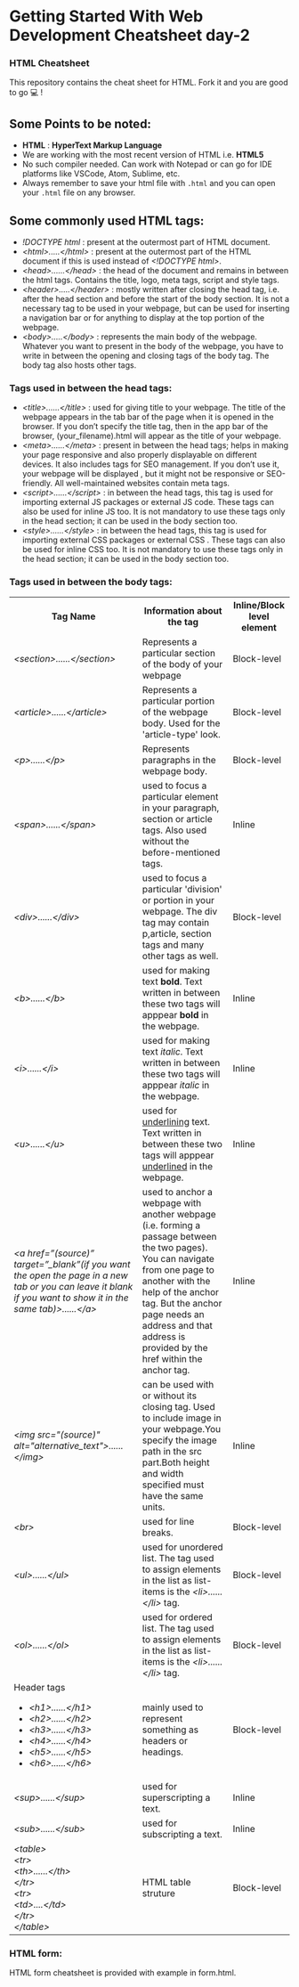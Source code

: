 # Getting Started With Web Development Cheatsheet day-2
### HTML Cheatsheet
This repository contains the cheat sheet for HTML. Fork it and you are good to go 💻 !

## Some Points to be noted:
- <b>HTML</b> : <b>HyperText Markup Language</b>
- We are working with the most recent version of HTML i.e. <b>HTML5</b>
- No such compiler needed. Can work with Notepad or can go for IDE platforms like VSCode, Atom, Sublime, etc.
- Always remember to save your html file with <code>.html</code> and you can open your <code>.html</code> file on any browser.

## Some commonly used HTML tags:
- *!DOCTYPE html* : present at the outermost part of HTML document.
- *&lt;html>.....&lt;/html>* : present at the outermost part of the HTML document if this is used instead of *&lt;!DOCTYPE html>*. 
- *&lt;head>......&lt;/head>* : the head of the document and remains in between the html tags. Contains the title, logo, meta tags, script and style tags.
- *&lt;header>.....&lt;/header>* : mostly written after closing the head tag, i.e. after the head section and before the start of the body section. It is not a necessary tag to be used in your webpage, but can be used for inserting a navigation bar or for anything to display at the top portion of the webpage.
- *&lt;body>.....&lt;/body>* : represents the main body of the webpage. Whatever you want to present in the body of the webpage, you have to write in between the opening and closing tags of the body tag. The body tag also hosts other tags.

### Tags used in between the head tags:
- *&lt;title>......&lt;/title>* : used for giving title to your webpage. The title of the webpage appears in the tab bar of the page when it is opened in the browser. If you don’t specify the title tag, then in the app bar of the browser, (your_filename).html will appear as the title of your webpage.
- *&lt;meta>......&lt;/meta>* : present in between the head tags; helps in making your page responsive and also properly displayable on different devices. It also includes tags for SEO management. If you don’t use it, your webpage will be displayed , but it might not be responsive or SEO-friendly. All well-maintained websites contain meta tags.
- *&lt;script>......&lt;/script>* : in between the head tags, this tag is used for importing external JS packages or external JS code. These tags can also be used for inline JS too. It is not mandatory to use these tags only in the head section; it can be used in the body section too.
- *&lt;style>......&lt;/style>* : in between the head tags, this tag is used for importing external CSS packages or external CSS . These tags can also be used for inline CSS too. It is not mandatory to use these tags only in the head section; it can be used in the body section too.

### Tags used in between the body tags:
<table>
  <tr>
    <th>Tag Name</th>
     <th>Information about the tag</th>
    <th>Inline/Block level element</th>
  </tr>
  <tr>
    <td><i>&lt;section>......&lt;/section></i></td>
    <td>Represents a particular section of the body of your webpage</td>
    <td>Block-level</td>
  </tr>
  <tr>
    <td><i>&lt;article>......&lt;/article></i></td>
    <td>Represents a particular portion of the webpage body. Used for the 'article-type' look.</td>
    <td>Block-level</td>
  </tr>
   <tr>
    <td><i>&lt;p>......&lt;/p></i></td>
    <td>Represents paragraphs in the webpage body.</td>
    <td>Block-level</td>
  </tr>
   <tr>
    <td><i>&lt;span>......&lt;/span></i></td>
    <td>used to focus a particular element in your paragraph, section or article tags. Also used without the before-mentioned tags. </td>
    <td>Inline</td>
  </tr>
  <tr>
    <td><i>&lt;div>......&lt;/div></i></td>
    <td>used to focus a particular 'division' or portion in your webpage. The div tag may contain p,article, section tags and many other tags as well.</td>
    <td>Block-level</td>
  </tr>
  <tr>
    <td><i>&lt;b>......&lt;/b></i></td>
    <td>used for making text <b>bold</b>. Text written in between these two tags will apppear <b>bold</b> in the webpage.</td>
    <td>Inline</td>
  </tr>
  <tr>
    <td><i>&lt;i>......&lt;/i></i></td>
    <td>used for making text <i>italic</i>. Text written in between these two tags will apppear <i>italic</i> in the webpage.</td>
    <td>Inline</td>
  </tr>
  <tr>
    <td><i>&lt;u>......&lt;/u></i></td>
    <td>used for <u>underlining</u> text. Text written in between these two tags will apppear <u>underlined</u> in the webpage.</td>
    <td>Inline</td>
  </tr>
  <tr>
    <td><i>&lt;a href=”(source)” target=”_blank”(if you want the open the page in a new tab or you can leave it blank if you want to show it in the same tab)>......&lt;/a></i></td>
    <td>used to anchor a webpage with another webpage (i.e. forming a passage between the two pages). You can navigate from one page to another with the help of the anchor tag. But the anchor page needs an address and that address is provided by the href within the anchor tag.</td>
    <td>Inline</td>
  </tr>
  <tr>
    <td><i>&lt;img src="(source)" alt="alternative_text">......&lt;/img></i></td>
    <td>can be used with or without its closing tag. Used to include image in your webpage.You specify the image path in the src part.Both height and width specified must have the same units.</td>
    <td>Inline</td>
  </tr>
  <tr>
    <td><i>&lt;br></i></td>
    <td>used for line breaks.</td>
    <td>Block-level</td>
  </tr>
  <tr>
    <td><i>&lt;ul>......&lt;/ul></i></td>
    <td>used for unordered list. The tag used to assign elements in the list as list-items is the <i>&lt;li>......&lt;/li></i> tag.</td>
    <td>Block-level</td>
  </tr>
  <tr>
    <td><i>&lt;ol>......&lt;/ol></i></td>
    <td>used for ordered list. The tag used to assign elements in the list as list-items is the <i>&lt;li>......&lt;/li></i> tag.</td>
    <td>Block-level</td>
  </tr>
  <tr>
    <td> Header tags 
      <ul>
        <li><i>&lt;h1>......&lt;/h1></i></li>
        <li><i>&lt;h2>......&lt;/h2></i></li>
        <li><i>&lt;h3>......&lt;/h3></i></li>
        <li><i>&lt;h4>......&lt;/h4></i></li>
        <li><i>&lt;h5>......&lt;/h5></i></li>
        <li><i>&lt;h6>......&lt;/h6></i></li>
      </ul>
      </td>
    <td>mainly used to represent something as headers or headings.</td>
    <td>Block-level</td>
  </tr>
  <tr>
    <td><i>&lt;sup>......&lt;/sup></i></td>
    <td>used for superscripting a text.</td>
    <td>Inline</td>
  </tr>
   <tr>
    <td><i>&lt;sub>......&lt;/sub></i></td>
    <td>used for subscripting a text.</td>
    <td>Inline</td>
  </tr>
   <tr>
    <td><i>&lt;table> 
       <br>
      &lt;tr>
      <br>
       &lt;th>......&lt;/th>
       <br>
      &lt;/tr>
       <br>
      &lt;tr>
       <br>
      &lt;td>....&lt;/td>
       <br>
      &lt;/tr>
       <br>
      &lt;/table></i></td>
    <td>HTML table struture</td>
    <td>Block-level</td>
  </tr>
  </table>

### HTML form:
HTML form cheatsheet is provided with example in form.html.
